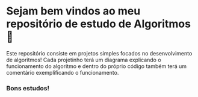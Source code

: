 # Sejam bem vindos ao meu repositório de estudo de Algoritmos 👋

Este repositório consiste em projetos simples focados no desenvolvimento de algoritmos! Cada projetinho terá um diagrama explicando o funcionamento do algoritmo e dentro do próprio código também terá um comentário exemplificando o funcionamento.

### Bons estudos!
